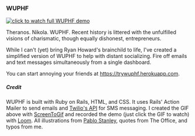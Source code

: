 ### WUPHF
[![click to watch full WUPHF demo](doc/demo.gif)](https://www.loom.com/share/759910bec8554d188d19a0c7bafe9862)

Theranos. Nikola. WUPHF. Recent history is littered with the unfulfilled visions of charismatic, though equally dishonest, entrepreneurs.

While I can't (yet) bring Ryan Howard's brainchild to life, I've created a simplified version of WUPHF to help with distant socializing. Fire off emails and text messages simultaneously from a single dashboard.

You can start annoying your friends at <https://trywuphf.herokuapp.com>.

##### Credit
WUPHF is built with Ruby on Rails, HTML, and CSS. It uses Rails' Action Mailer to send emails and [Twilio's API](https://www.twilio.com/docs/sms/quickstart/ruby) for SMS messaging. I created the GIF above with [ScreenToGif](https://www.screentogif.com/) and recorded the demo (just click the GIF to watch) with [Loom](www.loom.com). All illustrations from [Pablo Stanley](https://www.opendoodles.com/), quotes from The Office, and typos from me.
